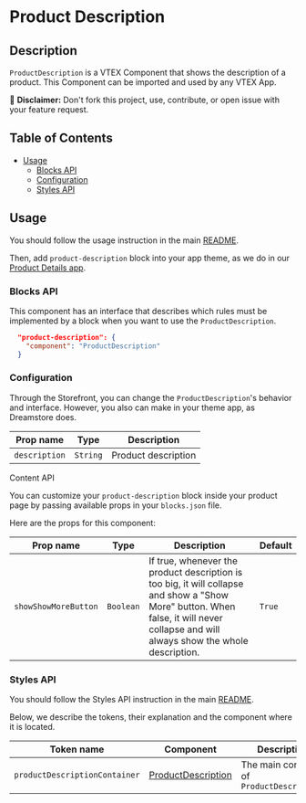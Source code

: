 # Product Description

## Description

`ProductDescription` is a VTEX Component that shows the description of a product.
This Component can be imported and used by any VTEX App.

:loudspeaker: **Disclaimer:** Don't fork this project, use, contribute, or open issue with your feature request.

## Table of Contents
- [Usage](#usage)
  - [Blocks API](#blocks-api)
  - [Configuration](#configuration)
  - [Styles API](#styles-api)

## Usage

You should follow the usage instruction in the main [README](https://github.com/vtex-apps/store-components/blob/master/README.md#usage).

Then, add `product-description` block into your app theme, as we do in our [Product Details app](https://github.com/vtex-apps/product-details/blob/master/store/blocks.json). 

### Blocks API

This component has an interface that describes which rules must be implemented by a block when you want to use the `ProductDescription`.

```json
  "product-description": {
    "component": "ProductDescription"
  }
```

### Configuration

Through the Storefront, you can change the `ProductDescription`'s behavior and interface. However, you also can make in your theme app, as Dreamstore does.

| Prop name                | Type       | Description          |
| ------------------------ | ---------- |--------------------- |
| `description`            | `String`   | Product description  |

Content API

You can customize your `product-description` block inside your product page by passing available props in your `blocks.json` file.

Here are the props for this component:

| Prop name                | Type       | Description          | Default          |
| ------------------------ | ---------- |--------------------- |--------------------- |
| `showShowMoreButton`            | `Boolean`   | If true, whenever the product description is too big, it will collapse and show a "Show More" button. When false, it will never collapse and will always show the whole description.  |  `True`  |

### Styles API
You should follow the Styles API instruction in the main [README](https://github.com/vtex-apps/store-components/blob/master/README.md#styles-api).

Below, we describe the tokens, their explanation and the component where it is located.

| Token name | Component | Description |
| ---------- | --------- |------------ |
| `productDescriptionContainer` | [ProductDescription](https://github.com/vtex-apps/store-components/blob/master/react/components/ProductDescription/index.js) | The main container of `ProductDescription` |

